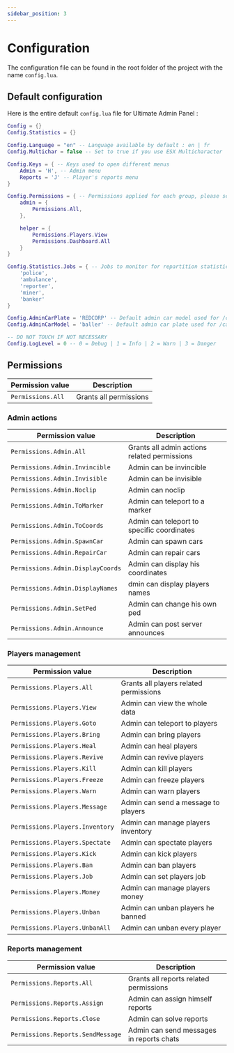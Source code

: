 ```yaml
---
sidebar_position: 3
---
```


# Configuration

The configuration file can be found in the root folder of the project with the name `config.lua`.

## Default configuration

Here is the entire default `config.lua` file for Ultimate Admin Panel :

```lua title="config.lua"
Config = {}
Config.Statistics = {}

Config.Language = "en" -- Language available by default : en | fr
Config.Multichar = false -- Set to true if you use ESX Multicharacter

Config.Keys = { -- Keys used to open different menus
    Admin = 'H', -- Admin menu
    Reports = 'J' -- Player's reports menu
}

Config.Permissions = { -- Permissions applied for each group, please see https://redcorp.studio/docs/red-admin/configuration#permissions for more details
    admin = {
        Permissions.All,
    },

    helper = {
        Permissions.Players.View
        Permissions.Dashboard.All
    }
}

Config.Statistics.Jobs = { -- Jobs to monitor for repartition statistics
    'police', 
    'ambulance', 
    'reporter', 
    'miner', 
    'banker'
}

Config.AdminCarPlate = 'REDCORP' -- Default admin car model used for /car
Config.AdminCarModel = 'baller' -- Default admin car plate used for /car

-- DO NOT TOUCH IF NOT NECESSARY
Config.LogLevel = 0 -- 0 = Debug | 1 = Info | 2 = Warn | 3 = Danger
```

## Permissions

|Permission value|Description|
|---|---|
|`Permissions.All`|Grants all permissions|

### Admin actions
|Permission value|Description|
|---|---|
|`Permissions.Admin.All`|Grants all admin actions related permissions|
|`Permissions.Admin.Invincible`|Admin can be invincible|
|`Permissions.Admin.Invisible`|Admin can be invisible|
|`Permissions.Admin.Noclip`|Admin can noclip|
|`Permissions.Admin.ToMarker`|Admin can teleport to a marker|
|`Permissions.Admin.ToCoords`|Admin can teleport to specific coordinates|
|`Permissions.Admin.SpawnCar`|Admin can spawn cars|
|`Permissions.Admin.RepairCar`|Admin can repair cars|
|`Permissions.Admin.DisplayCoords`|Admin can display his coordinates|
|`Permissions.Admin.DisplayNames`|dmin can display players names|
|`Permissions.Admin.SetPed`|Admin can change his own ped|
|`Permissions.Admin.Announce`|Admin can post server announces|

### Players management
|Permission value|Description|
|---|---|
|`Permissions.Players.All`|Grants all players related permissions|
|`Permissions.Players.View`|Admin can view the whole data|
|`Permissions.Players.Goto`|Admin can teleport to players|
|`Permissions.Players.Bring`|Admin can bring players|
|`Permissions.Players.Heal`|Admin can heal players|
|`Permissions.Players.Revive`|Admin can revive players|
|`Permissions.Players.Kill`|Admin can kill players|
|`Permissions.Players.Freeze`|Admin can freeze players|
|`Permissions.Players.Warn`|Admin can warn players|
|`Permissions.Players.Message`|Admin can send a message to players|
|`Permissions.Players.Inventory`|Admin can manage players inventory|
|`Permissions.Players.Spectate`|Admin can spectate players|
|`Permissions.Players.Kick`|Admin can kick players|
|`Permissions.Players.Ban`|Admin can ban players|
|`Permissions.Players.Job`|Admin can set players job|
|`Permissions.Players.Money`|Admin can manage players money|
|`Permissions.Players.Unban`|Admin can unban players he banned|
|`Permissions.Players.UnbanAll`|Admin can unban every player|

### Reports management
|Permission value|Description|
|---|---|
|`Permissions.Reports.All`|Grants all reports related permissions|
|`Permissions.Reports.Assign`|Admin can assign himself reports|
|`Permissions.Reports.Close`|Admin can solve reports|
|`Permissions.Reports.SendMessage`|Admin can send messages in reports chats|